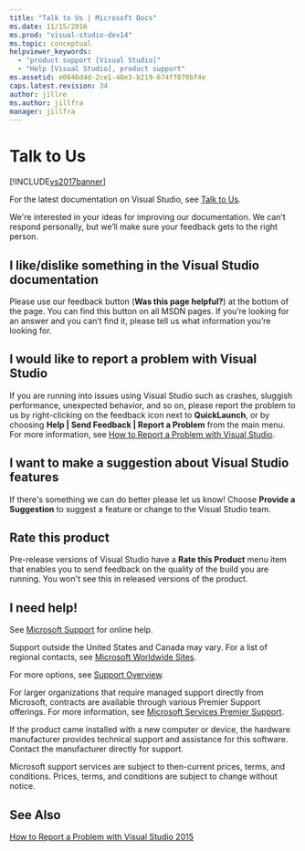 ```yaml
---
title: "Talk to Us | Microsoft Docs"
ms.date: 11/15/2016
ms.prod: "visual-studio-dev14"
ms.topic: conceptual
helpviewer_keywords:
  - "product support [Visual Studio]"
  - "Help [Visual Studio], product support"
ms.assetid: e0846d4d-2ce1-48e3-b219-674ff070bf4e
caps.latest.revision: 34
author: jillre
ms.author: jillfra
manager: jillfra
---
```

# Talk to Us
[!INCLUDE[vs2017banner](../includes/vs2017banner.md)]

For the latest documentation on Visual Studio, see [Talk to Us](https://docs.microsoft.com/visualstudio/ide/feedback-options).

We're interested in your ideas for improving our documentation. We can’t respond personally, but we’ll make sure your feedback gets to the right person.

## I like/dislike something in the Visual Studio documentation
 Please use our feedback button (**Was this page helpful?**) at the bottom of the page. You can find this button on all MSDN pages. If you’re looking for an answer and you can’t find it, please tell us what information you’re looking for.

## I would like to report a problem with Visual Studio
 If you are running into issues using Visual Studio such as crashes, sluggish performance, unexpected behavior, and so on, please report the problem to us by right-clicking on the feedback icon next to **QuickLaunch**, or by choosing **Help &#124; Send Feedback &#124; Report a Problem** from the main menu. For more information, see [How to Report a Problem with Visual Studio](../ide/how-to-report-a-problem-with-visual-studio-2015.md).

## I want to make a suggestion about Visual Studio features
 If there's something we can do better please let us know! Choose **Provide a Suggestion** to suggest a feature or change to the Visual Studio team.

## Rate this product
 Pre-release versions of Visual Studio have a **Rate this Product** menu item that enables you to send feedback on the quality of the build you are running. You won't see this in released versions of the product.

## I need help!
 See [Microsoft Support](https://go.microsoft.com/fwlink/?LinkID=99019) for online help.

 Support outside the United States and Canada may vary. For a list of regional contacts, see [Microsoft Worldwide Sites](https://www.microsoft.com/worldwide/).

 For more options, see [Support Overview](https://visualstudio.microsoft.com/support/).

 For larger organizations that require managed support directly from Microsoft, contracts are available through various Premier Support offerings. For more information, see [Microsoft Services Premier Support](https://go.microsoft.com/fwlink/?LinkId=258223).

 If the product came installed with a new computer or device, the hardware manufacturer provides technical support and assistance for this software. Contact the manufacturer directly for support.

 Microsoft support services are subject to then-current prices, terms, and conditions. Prices, terms, and conditions are subject to change without notice.

## See Also
 [How to Report a Problem with Visual Studio 2015](../ide/how-to-report-a-problem-with-visual-studio-2015.md)
